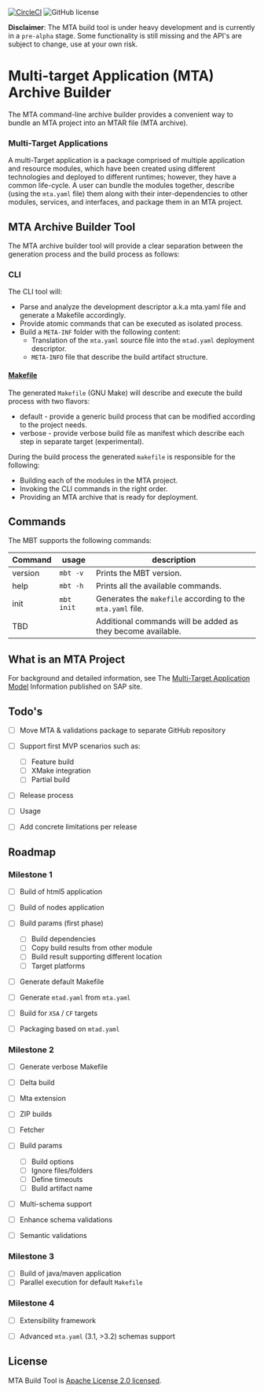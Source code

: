 [![CircleCI](https://circleci.com/gh/SAP/cloud-mta-build-tool.svg?style=svg&circle-token=ecedd1dce3592adcd72ee4c61481972c32dcfad7)](https://circleci.com/gh/SAP/cloud-mta-build-tool)
![GitHub license](https://img.shields.io/badge/license-Apache_2.0-blue.svg)

<b>Disclaimer</b>: The MTA build tool is under heavy development and is currently in a `pre-alpha` stage.
                   Some functionality is still missing and the API's are subject to change, use at your own risk.
                   
# Multi-target Application (MTA) Archive Builder

The MTA command-line archive builder provides a convenient way to bundle an MTA project into an MTAR file (MTA archive).

### Multi-Target Applications

A multi-Target application is a package comprised of multiple application and resource modules, 
which have been created using different technologies and deployed to different runtimes; however, they have a common life-cycle. 
A user can bundle the modules together, describe (using the `mta.yaml` file) them along with their inter-dependencies to other modules, 
services, and interfaces, and package them in an MTA project.
 

## MTA Archive Builder Tool 

The MTA archive builder tool will provide a clear separation between the generation process and the build process as follows:

### CLI 

The CLI tool will:
- Parse and analyze the development descriptor a.k.a mta.yaml file and generate a Makefile accordingly. 
- Provide atomic commands that can be executed as isolated process.
- Build a `META-INF` folder with the following content:
  - Translation of the `mta.yaml` source file into the `mtad.yaml` deployment descriptor.
  - `META-INFO` file that describe the build artifact structure.
  
  
#### [Makefile](https://www.gnu.org/software/make/)

The generated `Makefile` (GNU Make) will describe and execute the build process with two flavors:
- default - provide a generic build process that can be modified according to the project needs.
- verbose - provide verbose build file as manifest which describe each step in separate target (experimental).

During the build process the generated `makefile` is responsible for the following:
- Building each of the modules in the MTA project.
- Invoking the CLI commands in the right order. 
- Providing an MTA archive that is ready for deployment.

## Commands <a id='commands'></a>

The MBT supports the following commands:


| Command | usage        | description                                            |
| ------  | ------       |  ----------                                            |
| version | `mbt -v`     | Prints the MBT version.                                 |
| help    | `mbt -h`     | Prints all the available commands.                     | 
| init    | `mbt init`   | Generates the `makefile` according to the `mta.yaml` file.             |
| TBD     |              | Additional commands will be added as they become available.



## What is an MTA Project

For background and detailed information, see The [Multi-Target Application Model](http://help.sap.com/disclaimer?site=http://www.sap.com/documents/2016/06/e2f618e4-757c-0010-82c7-eda71af511fa.html) Information published on SAP site.

## Todo's

 - [ ] Move MTA & validations package to separate GitHub repository 
 - [ ] Support first MVP scenarios such as:
 
   - [ ] Feature build
   - [ ] XMake integration 
   - [ ] Partial build
   
 - [ ] Release process
 - [ ] Usage
 - [ ] Add concrete limitations per release

 
## Roadmap
 
### Milestone 1 
 
 - [ ] Build of html5 application 
 - [ ] Build of nodes application
 - [ ] Build params (first phase)
    - [ ] Build dependencies
    - [ ] Copy build results from other module
    - [ ] Build result supporting different location
    - [ ] Target platforms
 - [ ] Generate default Makefile
 - [ ] Generate `mtad.yaml` from `mta.yaml`
 - [ ] Build for `XSA` / `CF` targets
 - [ ] Packaging based on `mtad.yaml`
 
 
### Milestone 2 
 
  - [ ] Generate verbose Makefile
  - [ ] Delta build
  - [ ] Mta extension
  - [ ] ZIP builds
  - [ ] Fetcher 
  - [ ] Build params
    - [ ] Build options
    - [ ] Ignore files/folders
    - [ ] Define timeouts
    - [ ] Build artifact name
  - [ ] Multi-schema support
  - [ ] Enhance schema validations
  - [ ] Semantic validations
  
 
 ### Milestone 3 
 
  - [ ] Build of java/maven application
  - [ ] Parallel execution for default `Makefile` 
 
 ### Milestone 4  

 - [ ] Extensibility framework
 - [ ] Advanced `mta.yaml` (3.1, >3.2) schemas support
 
 
 ## License
 
 MTA Build Tool is [Apache License 2.0 licensed](./LICENSE).
